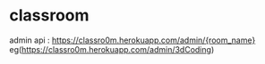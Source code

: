 # classroom

admin api : https://classro0m.herokuapp.com/admin/{room_name}
            eg(https://classro0m.herokuapp.com/admin/3dCoding)
